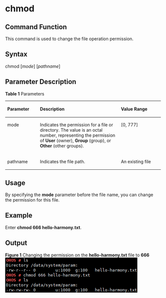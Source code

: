 # chmod<a name="EN-US_TOPIC_0000001052170278"></a>

## Command Function<a name="section13992936121418"></a>

This command is used to change the file operation permission.

## Syntax<a name="section63342439147"></a>

chmod \[_mode_\] \[_pathname_\]

## Parameter Description<a name="section894414671411"></a>

**Table  1**  Parameters

<a name="table1049mcpsimp"></a>
<table><thead align="left"><tr id="row1055mcpsimp"><th class="cellrowborder" valign="top" width="21%" id="mcps1.2.4.1.1"><p id="p1057mcpsimp"><a name="p1057mcpsimp"></a><a name="p1057mcpsimp"></a><strong id="b144816543511718"><a name="b144816543511718"></a><a name="b144816543511718"></a>Parameter</strong></p>
</th>
<th class="cellrowborder" valign="top" width="52%" id="mcps1.2.4.1.2"><p id="p1059mcpsimp"><a name="p1059mcpsimp"></a><a name="p1059mcpsimp"></a><strong id="b1544627143010"><a name="b1544627143010"></a><a name="b1544627143010"></a>Description</strong></p>
</th>
<th class="cellrowborder" valign="top" width="27%" id="mcps1.2.4.1.3"><p id="p1061mcpsimp"><a name="p1061mcpsimp"></a><a name="p1061mcpsimp"></a><strong id="b44030524511718"><a name="b44030524511718"></a><a name="b44030524511718"></a>Value Range</strong></p>
</th>
</tr>
</thead>
<tbody><tr id="row1062mcpsimp"><td class="cellrowborder" valign="top" width="21%" headers="mcps1.2.4.1.1 "><p id="p1064mcpsimp"><a name="p1064mcpsimp"></a><a name="p1064mcpsimp"></a>mode</p>
</td>
<td class="cellrowborder" valign="top" width="52%" headers="mcps1.2.4.1.2 "><p id="p13519122819294"><a name="p13519122819294"></a><a name="p13519122819294"></a>Indicates the permission for a file or directory. The value is an octal number, representing the permission of <strong id="b11602834153114"><a name="b11602834153114"></a><a name="b11602834153114"></a>User</strong> (owner), <strong id="b032113853120"><a name="b032113853120"></a><a name="b032113853120"></a>Group</strong> (group), or <strong id="b1980114418310"><a name="b1980114418310"></a><a name="b1980114418310"></a>Other</strong> (other groups).</p>
</td>
<td class="cellrowborder" valign="top" width="27%" headers="mcps1.2.4.1.3 "><p id="p182181026104214"><a name="p182181026104214"></a><a name="p182181026104214"></a>[0, 777]</p>
</td>
</tr>
<tr id="row172161126124218"><td class="cellrowborder" valign="top" width="21%" headers="mcps1.2.4.1.1 "><p id="p12217026154215"><a name="p12217026154215"></a><a name="p12217026154215"></a>pathname</p>
</td>
<td class="cellrowborder" valign="top" width="52%" headers="mcps1.2.4.1.2 "><p id="p4218826194210"><a name="p4218826194210"></a><a name="p4218826194210"></a>Indicates the file path.</p>
</td>
<td class="cellrowborder" valign="top" width="27%" headers="mcps1.2.4.1.3 "><p id="p13872195215290"><a name="p13872195215290"></a><a name="p13872195215290"></a>An existing file</p>
</td>
</tr>
</tbody>
</table>

## Usage<a name="section182415221419"></a>

By specifying the  **mode**  parameter before the file name, you can change the permission for this file.

## Example<a name="section8518195718147"></a>

Enter  **chmod 666 hello-harmony.txt**.

## Output<a name="section127391818158"></a>

**Figure  1**  Changing the permission on the  **hello-harmony.txt**  file to  **666**<a name="fig501223144912"></a>  
![](figures/changing-the-permission-on-the-hello-harmony-txt-file-to-666.png "changing-the-permission-on-the-hello-harmony-txt-file-to-666")

